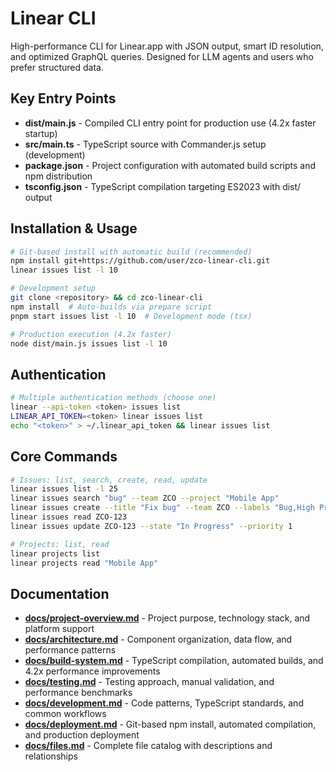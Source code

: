 <!-- Generated: 2025-08-31T18:51:03+02:00 -->

# Linear CLI

High-performance CLI for Linear.app with JSON output, smart ID resolution, and optimized GraphQL queries. Designed for LLM agents and users who prefer structured data.

## Key Entry Points

- **dist/main.js** - Compiled CLI entry point for production use (4.2x faster startup)
- **src/main.ts** - TypeScript source with Commander.js setup (development)
- **package.json** - Project configuration with automated build scripts and npm distribution
- **tsconfig.json** - TypeScript compilation targeting ES2023 with dist/ output

## Installation & Usage

```bash
# Git-based install with automatic build (recommended)
npm install git+https://github.com/user/zco-linear-cli.git
linear issues list -l 10

# Development setup
git clone <repository> && cd zco-linear-cli
npm install  # Auto-builds via prepare script
pnpm start issues list -l 10  # Development mode (tsx)

# Production execution (4.2x faster)
node dist/main.js issues list -l 10
```

## Authentication

```bash
# Multiple authentication methods (choose one)
linear --api-token <token> issues list
LINEAR_API_TOKEN=<token> linear issues list  
echo "<token>" > ~/.linear_api_token && linear issues list
```

## Core Commands

```bash
# Issues: list, search, create, read, update
linear issues list -l 25
linear issues search "bug" --team ZCO --project "Mobile App"
linear issues create --title "Fix bug" --team ZCO --labels "Bug,High Priority"
linear issues read ZCO-123
linear issues update ZCO-123 --state "In Progress" --priority 1

# Projects: list, read
linear projects list
linear projects read "Mobile App"
```

## Documentation

- **[docs/project-overview.md](docs/project-overview.md)** - Project purpose, technology stack, and platform support
- **[docs/architecture.md](docs/architecture.md)** - Component organization, data flow, and performance patterns
- **[docs/build-system.md](docs/build-system.md)** - TypeScript compilation, automated builds, and 4.2x performance improvements
- **[docs/testing.md](docs/testing.md)** - Testing approach, manual validation, and performance benchmarks
- **[docs/development.md](docs/development.md)** - Code patterns, TypeScript standards, and common workflows
- **[docs/deployment.md](docs/deployment.md)** - Git-based npm install, automated compilation, and production deployment
- **[docs/files.md](docs/files.md)** - Complete file catalog with descriptions and relationships
